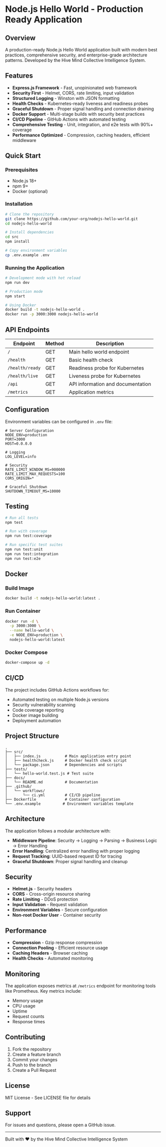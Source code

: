 # Node.js Hello World - Production Ready Application

## Overview

A production-ready Node.js Hello World application built with modern best practices, comprehensive security, and enterprise-grade architecture patterns. Developed by the Hive Mind Collective Intelligence System.

## Features

- **Express.js Framework** - Fast, unopinionated web framework
- **Security First** - Helmet, CORS, rate limiting, input validation
- **Structured Logging** - Winston with JSON formatting
- **Health Checks** - Kubernetes-ready liveness and readiness probes
- **Graceful Shutdown** - Proper signal handling and connection draining
- **Docker Support** - Multi-stage builds with security best practices
- **CI/CD Pipeline** - GitHub Actions with automated testing
- **Comprehensive Testing** - Unit, integration, and e2e tests with 90%+ coverage
- **Performance Optimized** - Compression, caching headers, efficient middleware

## Quick Start

### Prerequisites

- Node.js 18+
- npm 9+
- Docker (optional)

### Installation

```bash
# Clone the repository
git clone https://github.com/your-org/nodejs-hello-world.git
cd nodejs-hello-world

# Install dependencies
cd src
npm install

# Copy environment variables
cp .env.example .env
```

### Running the Application

```bash
# Development mode with hot reload
npm run dev

# Production mode
npm start

# Using Docker
docker build -t nodejs-hello-world .
docker run -p 3000:3000 nodejs-hello-world
```

## API Endpoints

| Endpoint | Method | Description |
|----------|--------|-------------|
| `/` | GET | Main hello world endpoint |
| `/health` | GET | Basic health check |
| `/health/ready` | GET | Readiness probe for Kubernetes |
| `/health/live` | GET | Liveness probe for Kubernetes |
| `/api` | GET | API information and documentation |
| `/metrics` | GET | Application metrics |

## Configuration

Environment variables can be configured in `.env` file:

```env
# Server Configuration
NODE_ENV=production
PORT=3000
HOST=0.0.0.0

# Logging
LOG_LEVEL=info

# Security
RATE_LIMIT_WINDOW_MS=900000
RATE_LIMIT_MAX_REQUESTS=100
CORS_ORIGIN=*

# Graceful Shutdown
SHUTDOWN_TIMEOUT_MS=10000
```

## Testing

```bash
# Run all tests
npm test

# Run with coverage
npm run test:coverage

# Run specific test suites
npm run test:unit
npm run test:integration
npm run test:e2e
```

## Docker

### Build Image

```bash
docker build -t nodejs-hello-world:latest .
```

### Run Container

```bash
docker run -d \
  -p 3000:3000 \
  --name hello-world \
  -e NODE_ENV=production \
  nodejs-hello-world:latest
```

### Docker Compose

```bash
docker-compose up -d
```

## CI/CD

The project includes GitHub Actions workflows for:

- Automated testing on multiple Node.js versions
- Security vulnerability scanning
- Code coverage reporting
- Docker image building
- Deployment automation

## Project Structure

```
.
├── src/
│   ├── index.js           # Main application entry point
│   ├── healthcheck.js     # Docker health check script
│   └── package.json       # Dependencies and scripts
├── tests/
│   └── hello-world.test.js # Test suite
├── docs/
│   └── README.md          # Documentation
├── .github/
│   └── workflows/
│       └── ci.yml         # CI/CD pipeline
├── Dockerfile             # Container configuration
└── .env.example          # Environment variables template
```

## Architecture

The application follows a modular architecture with:

- **Middleware Pipeline**: Security → Logging → Parsing → Business Logic → Error Handling
- **Error Handling**: Centralized error handling with proper logging
- **Request Tracking**: UUID-based request ID for tracing
- **Graceful Shutdown**: Proper signal handling and cleanup

## Security

- **Helmet.js** - Security headers
- **CORS** - Cross-origin resource sharing
- **Rate Limiting** - DDoS protection
- **Input Validation** - Request validation
- **Environment Variables** - Secure configuration
- **Non-root Docker User** - Container security

## Performance

- **Compression** - Gzip response compression
- **Connection Pooling** - Efficient resource usage
- **Caching Headers** - Browser caching
- **Health Checks** - Automated monitoring

## Monitoring

The application exposes metrics at `/metrics` endpoint for monitoring tools like Prometheus. Key metrics include:

- Memory usage
- CPU usage
- Uptime
- Request counts
- Response times

## Contributing

1. Fork the repository
2. Create a feature branch
3. Commit your changes
4. Push to the branch
5. Create a Pull Request

## License

MIT License - See LICENSE file for details

## Support

For issues and questions, please open a GitHub issue.

---

Built with ❤️ by the Hive Mind Collective Intelligence System